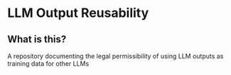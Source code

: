 # LLM Output Reusability

## What is this?

A repository documenting the legal permissibility of using LLM outputs as training data for other LLMs
